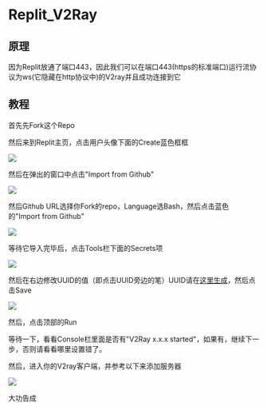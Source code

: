 # Replit_V2Ray

## 原理

因为Replit放通了端口443，因此我们可以在端口443(https的标准端口)运行流协议为ws(它隐藏在http协议中)的V2ray并且成功连接到它

## 教程

首先先Fork这个Repo

然后来到Replit主页，点击用户头像下面的Create蓝色框框

![](https://gcore.jsdelivr.net/gh/redball1017/Replit-v2ray@md-files/tutorial-1.png)

然后在弹出的窗口中点击"Import from Github"

![](https://gcore.jsdelivr.net/gh/redball1017/Replit-v2ray@md-files/tutorial-2.png)

然后Github URL选择你Fork的repo，Language选Bash，然后点击蓝色的"Import from Github"

![](https://gcore.jsdelivr.net/gh/redball1017/Replit-v2ray@md-files/Tutorial-3.png)

等待它导入完毕后，点击Tools栏下面的Secrets项

![](https://gcore.jsdelivr.net/gh/redball1017/Replit-v2ray@md-files/tutorial-4.png)

然后在右边修改UUID的值（即点击UUID旁边的笔）UUID请在[这里生成](https://www.uuidgenerator.net/)，然后点击Save

![](https://gcore.jsdelivr.net/gh/redball1017/Replit-v2ray@md-files/tutorial-5.png)

然后，点击顶部的Run

等待一下，看看Console栏里面是否有"V2Ray x.x.x started"，如果有，继续下一步，否则请看看哪里设置错了。

然后，进入你的V2ray客户端，并参考以下来添加服务器

![](https://gcore.jsdelivr.net/gh/redball1017/Replit-v2ray@md-files/tutorial-7.png)

大功告成